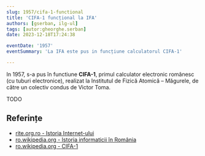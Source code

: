 ```yaml
---
slug: 1957/cifa-1-functional
title: 'CIFA-1 funcțional la IFA'
authors: [gserban, ilg-ul]
tags: [autor:gheorghe.serban]
date: 2023-12-18T17:24:38

eventDate: '1957'
eventSummary: 'La IFA este pus in funcțiune calculatorul CIFA-1'

---
```


In 1957, s-a pus în functiune **CIFA-1**, primul calculator electronic românesc
(cu tuburi electronice), realizat la Institutul de Fizică Atomică – Măgurele,
de către un colectiv condus de Victor Toma.

<!-- truncate -->

TODO

## Referințe

- [rite.org.ro - Istoria Internet-ului](https://rite.org.ro/istoria-internetului/)
- [ro.wikipedia.org - Istoria informaticii în România](https://ro.wikipedia.org/wiki/Istoria_informaticii_în_România)
- [ro.wikipedia.org - CIFA-1](https://ro.wikipedia.org/wiki/CIFA)
